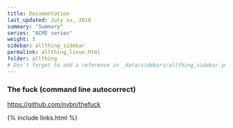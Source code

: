 ```yaml
---
title: Documentation 
last_updated: July xx, 2018
summary: "Summary"
series: "ACME series"
weight: 3
sidebar: allthing_sidebar
permalink: allthing_linux.html
folder: allthing
# Don't forget to add a reference in _data/sidebars/allthing_sidebar.yml and/or _data/topnav.yml 
---
```


### The fuck (command line autocorrect)
https://github.com/nvbn/thefuck





{% include links.html %}
